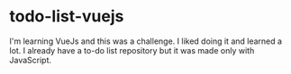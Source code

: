 # todo-list-vuejs
I'm learning VueJs and this was a challenge. I liked doing it and learned a lot. I already have a to-do list repository but it was made only with JavaScript.
